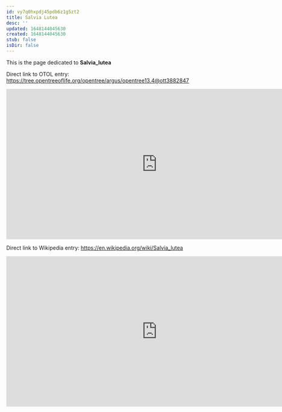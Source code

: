 ```yaml
---
id: vy7q0hxpdj45pdb6z1g5zt2
title: Salvia Lutea
desc: ''
updated: 1648144045630
created: 1648144045630
stub: false
isDir: false
---
```

This is the page dedicated to **Salvia_lutea**


Direct link to OTOL entry: https://tree.opentreeoflife.org/opentree/argus/opentree13.4@ott3882847



<html>
    <body>
    <iframe src="https://tree.opentreeoflife.org/opentree/argus/opentree13.4@ott3882847"
    width="800" height="400" frameborder="0" allowfullscreen> </iframe>
    </body>
</html>
    


Direct link to Wikipedia entry: https://en.wikipedia.org/wiki/Salvia_lutea



<html>
    <body>
    <iframe src="https://en.wikipedia.org/wiki/Salvia_lutea"
    width="800" height="400" frameborder="0" allowfullscreen> </iframe>
    </body>
</html>
    
